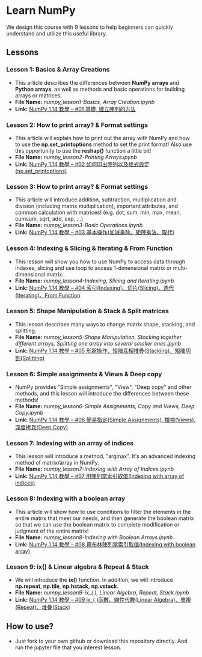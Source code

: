 # Learn NumPy
We design this course with 9 lessons to help beginners can quickly understand and utilize this useful library.

## Lessons

### Lesson 1: Basics & Array Creations
 - This article describes the differences between **NumPy arrays** and **Python arrays**, as well as methods and basic operations for building arrays or matrices.
 - **File Name:** *numpy_lesson1-Basics, Array Creation.ipynb*
 - **Link:** [NumPy 1.14 教學 – #01 基礎, 建立陣列的方法](https://www.brilliantcode.net/1022/numpy-tutorial-basics-array-creations/)

### Lesson 2: How to print array? & Format settings
 - This article will explain how to print out the array with NumPy and how to use the **np.set_printoptions** method to set the print format! Also use this opportunity to use the **reshap()** function a little bit!
 - **File Name:** *numpy_lesson2-Printing Arrays.ipynb*
 - **Link:** [NumPy 1.14 教學 – #02 如何印出陣列以及格式設定(np.set_printoptions)](https://www.brilliantcode.net/1045/numpy-tutorial-how-to-print-array/)

### Lesson 3: How to print array? & Format settings
 - This article will introduce addition, subtraction, multiplication and division (including matrix multiplication), important attributes, and common calculation with matrices! (e.g. dot, sum, min, max, mean, cumsum, sqrt, add, exp, ...)
 - **File Name:** *numpy_lesson3-Basic Operations.ipynb*
 - **Link:** [NumPy 1.14 教學 – #03 基本操作(加減乘除、矩陣乘法、取代)](https://www.brilliantcode.net/1062/numpy-tutorial-basic-operations/)

### Lesson 4: Indexing & Slicing & Iterating & From Function
 - This lesson will show you how to use NumPy to access data through indexes, slicing and use loop to access 1-dimensional matrix or multi-dimensional matrix.
 - **File Name:** *numpy_lesson4-Indexing, Slicing and Iterating.ipynb*
 - **Link:** [NumPy 1.14 教學 – #04 索引(Indexing)、切片(Slicing)、迭代(Iterating)、From Function](https://www.brilliantcode.net/1093/numpy-1-14-tutorial-04-indexing-slicing-iterating-from-function/)

### Lesson 5: Shape Manipulation & Stack & Split matrices
 - This lesson describes many ways to change matrix shape, stacking, and splitting.
 - **File Name:** *numpy_lesson5-Shape Manipulation, Stacking together different arrays, Splitting one array into several smaller ones.ipynb*
 - **Link:** [NumPy 1.14 教學 – #05 形狀操作、矩陣互相堆疊(Stacking)、矩陣切割(Splitting)](https://www.brilliantcode.net/1111/numpy-tutorial-shape-manipulation-stack-split-matrices/)

### Lesson 6: Simple assignments & Views & Deep copy
 - NumPy provides "Simple assignments", "View", "Deep copy" and other methods, and this lesson will introduce the differences between these methods!
 - **File Name:** *numpy_lesson6-Simple Assignments, Copy and Views, Deep Copy.ipynb*
 - **Link:** [NumPy 1.14 教學 – #06 簡易指定(Simple Assignments), 檢視(Views), 深度拷貝(Deep Copy)](https://www.brilliantcode.net/1130/numpy-tutorial-simple-assignments-views-deep-copy/)

### Lesson 7: Indexing with an array of indices
 - This lesson will introduce a method, "argmax". It's an advanced indexing method of matrix/array in NumPy.
 - **File Name:** *numpy_lesson7-Indexing with Array of Indices.ipynb*
 - **Link:** [NumPy 1.14 教學 – #07 用陣列當索引取值(Indexing with array of indices)](https://www.brilliantcode.net/1183/numpy-tutorial-indexing-with-array-of-indices/)

### Lesson 8: Indexing with a boolean array
 - This article will show how to use conditions to filter the elements in the entire matrix that meet our needs, and then generate the boolean matrix so that we can use the boolean matrix to complete modification or judgment of the entire matrix!
 - **File Name:** *numpy_lesson8-Indexing with Boolean Arrays.ipynb*
 - **Link:** [NumPy 1.14 教學 – #08 用布林陣列當索引取值(Indexing with boolean array)](https://www.brilliantcode.net/1206/numpy-tutorial-indexing-with-boolean-array/)

### Lesson 9: ix() & Linear algebra & Repeat & Stack
 - We will introduce the **ix()** function. In addition, we will introduce **np.repeat**, **np.tile**, **np.hstack**, **np.vstack**.
 - **File Name:** *numpy_lesson9-ix_( ), Linear Algebra, Repeat, Stack.ipynb*
 - **Link:** [NumPy 1.14 教學 – #09 ix_( )函數、線性代數(Linear Algebra)、重複(Repeat)、堆疊(Stack)](https://www.brilliantcode.net/1263/numpy-tutorial-ix-linear-algebra-repeat-stack/)

## How to use?
 - Just fork to your own github or download this repository directly. And run the jupyter file that you interest lesson.
